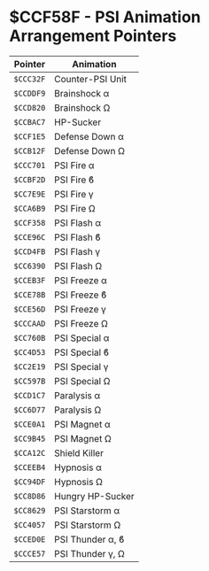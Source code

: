 # $CCF58F - PSI Animation Arrangement Pointers

|Pointer  |Animation       |
|---------|----------------|
|`$CCC32F`|Counter-PSI Unit|
|`$CCDDF9`|Brainshock α    |
|`$CCD820`|Brainshock Ω    |
|`$CCBAC7`|HP-Sucker       |
|`$CCF1E5`|Defense Down α  |
|`$CCB12F`|Defense Down Ω  |
|`$CCC701`|PSI Fire α      |
|`$CCBF2D`|PSI Fire ϐ      |
|`$CC7E9E`|PSI Fire γ      |
|`$CCA6B9`|PSI Fire Ω      |
|`$CCF358`|PSI Flash α     |
|`$CCE96C`|PSI Flash ϐ     |
|`$CCD4FB`|PSI Flash γ     |
|`$CC6390`|PSI Flash Ω     |
|`$CCEB3F`|PSI Freeze α    |
|`$CCE78B`|PSI Freeze ϐ    |
|`$CCE56D`|PSI Freeze γ    |
|`$CCCAAD`|PSI Freeze Ω    |
|`$CC760B`|PSI Special α   |
|`$CC4D53`|PSI Special ϐ   |
|`$CC2E19`|PSI Special γ   |
|`$CC597B`|PSI Special Ω   |
|`$CCD1C7`|Paralysis α     |
|`$CC6D77`|Paralysis Ω     |
|`$CCE0A1`|PSI Magnet α    |
|`$CC9B45`|PSI Magnet Ω    |
|`$CCA12C`|Shield Killer   |
|`$CCEEB4`|Hypnosis α      |
|`$CC94DF`|Hypnosis Ω      |
|`$CC8D86`|Hungry HP-Sucker|
|`$CC8629`|PSI Starstorm α |
|`$CC4057`|PSI Starstorm Ω |
|`$CCED0E`|PSI Thunder α, ϐ|
|`$CCCE57`|PSI Thunder γ, Ω|